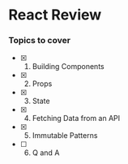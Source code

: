 # React Review  

### Topics to cover

- [X] 1. Building Components
- [X] 2. Props
- [X] 3. State
- [X] 4. Fetching Data from an API
- [X] 5. Immutable Patterns
- [ ] 6. Q and A
